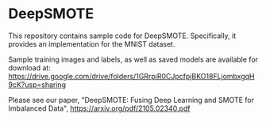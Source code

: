 # DeepSMOTE
This repository contains sample code for DeepSMOTE.  Specifically, it provides an implementation for the MNIST dataset.

Sample training images and labels, as well as saved models are available for download at:
https://drive.google.com/drive/folders/1GRrpiR0CJpcfpjBKO18FLjombxgqH9cK?usp=sharing

Please see our paper, "DeepSMOTE: Fusing Deep Learning and SMOTE for Imbalanced Data", https://arxiv.org/pdf/2105.02340.pdf


